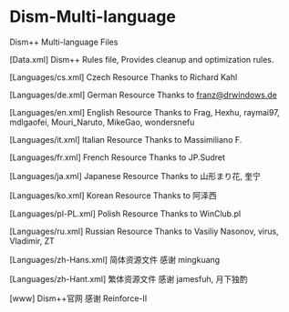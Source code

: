 ﻿# Dism-Multi-language
Dism++ Multi-language Files


[Data.xml]
Dism++ Rules file, Provides cleanup and optimization rules.


[Languages/cs.xml]
Czech Resource
Thanks to Richard Kahl


[Languages/de.xml]
German Resource
Thanks to franz@drwindows.de


[Languages/en.xml]
English Resource
Thanks to Frag, Hexhu, raymai97, mdlgaofei, Mouri_Naruto, MikeGao, wondersnefu


[Languages/it.xml]
Italian Resource
Thanks to Massimiliano F.


[Languages/fr.xml]
French Resource
Thanks to JP.Sudret


[Languages/ja.xml]
Japanese Resource
Thanks to 山形まり花, 奎宁

[Languages/ko.xml]
Korean Resource
Thanks to 阿泽西

[Languages/pl-PL.xml]
Polish Resource
Thanks to WinClub.pl

[Languages/ru.xml]
Russian Resource
Thanks to Vasiliy Nasonov, virus, Vladimir, ZT


[Languages/zh-Hans.xml]
简体资源文件
感谢 mingkuang


[Languages/zh-Hant.xml]
繁体资源文件
感谢 jamesfuh, 月下独酌


[www]
Dism++官网
感谢 Reinforce-II